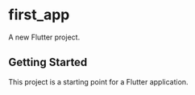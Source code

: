 # first_app

A new Flutter project.

## Getting Started

This project is a starting point for a Flutter application.